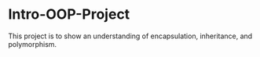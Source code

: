 # Intro-OOP-Project

This project is to show an understanding of encapsulation, inheritance, and polymorphism.
